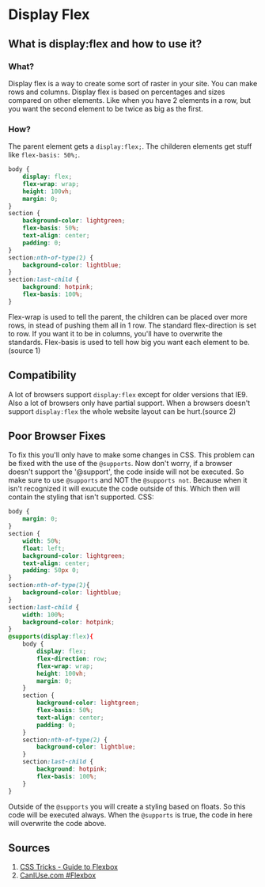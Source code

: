 # Display Flex

## What is display:flex and how to use it?
### What?
Display flex is a way to create some sort of raster in your site. You can make
rows and columns. Display flex is based on percentages and sizes compared on other
elements. Like when you have 2 elements in a row, but you want the second element to be twice as big as the first.

### How?
The parent element gets a `display:flex;`. The childeren elements get stuff like
`flex-basis: 50%;`.
```css
body {
	display: flex;
	flex-wrap: wrap;
	height: 100vh;
	margin: 0;
}
section {
	background-color: lightgreen;
	flex-basis: 50%;
	text-align: center;
	padding: 0;
}
section:nth-of-type(2) {
	background-color: lightblue;
}
section:last-child {
	background: hotpink;
	flex-basis: 100%;
}
```
Flex-wrap is used to tell the parent, the children can be placed over more rows, in
stead of pushing them all in 1 row. The standard flex-direction is set to row. If
you want it to be in columns, you'll have to overwrite the standards.
Flex-basis is used to tell how big you want each element to be.(source 1)

## Compatibility
A lot of browsers support `display:flex` except for older versions that IE9. Also a lot of browsers only have partial support. When a browsers doesn't support
`display:flex` the whole website layout can be hurt.(source 2)

## Poor Browser Fixes
To fix this you'll only have to make some changes in CSS. This problem can be fixed
with the use of the `@supports`. Now don't worry, if a browser doesn't support the
'@support', the code inside will not be executed. So make sure to use `@supports` and
NOT the `@supports not`. Because when it isn't recognized it will exucute the code
outside of this. Which then will contain the styling that isn't supported.
CSS:
```css
body {
	margin: 0;
}
section {
	width: 50%;
	float: left;
	background-color: lightgreen;
	text-align: center;
	padding: 50px 0;
}
section:nth-of-type(2){
	background-color: lightblue;
}
section:last-child {
	width: 100%;
	background-color: hotpink;
}
@supports(display:flex){
	body {
		display: flex;
		flex-direction: row;
		flex-wrap: wrap;
		height: 100vh;
		margin: 0;
	}
	section {
		background-color: lightgreen;
		flex-basis: 50%;
		text-align: center;
		padding: 0;
	}
	section:nth-of-type(2) {
		background-color: lightblue;
	}
	section:last-child {
		background: hotpink;
		flex-basis: 100%;
	}
}
```
Outside of the `@supports` you will create a styling based on floats. So this code
will be executed always. When the `@supports` is true, the code in here will overwrite
the code above.

## Sources
1. [CSS Tricks - Guide to Flexbox](https://css-tricks.com/snippets/css/a-guide-to-flexbox/)
2. [CanIUse.com #Flexbox](http://caniuse.com/#feat=flexbox)
